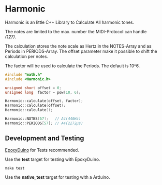 Harmonic
========

Harmonic is an little C++ Library to Calculate All harmonic tones.

The notes are limited to the max. number the MIDI-Protocol can handle *(127)*.


The calculation stores the note scale  as Hertz in the NOTES-Array and as Periods in
PERIODS-Array. The offset parameter make it possible to shift the calculation per notes.

The factor will be used to calculate the Periods. The default is 10^6.


```cpp
#include "math.h"
#include <Harmonic.h>

unsigned short offset = 0;
unsigned long  factor = pow(10, 6);

Harmonic::calculate(offset, factor);
Harmonic::calculate(offset);
Harmonic::calculate();

Harmonic::NOTES[57];   // A4(440Hz)
Harmonic::PERIODS[57]; // A4(2272µs)
```


## Development and Testing

[EpoxyDuino](https://github.com/bxparks/EpoxyDuino) for Tests recommended.


Use the **test** target for testing with EpoxyDuino.

```
make test
```

Use the **native_test** target for testing with a Arduino.
